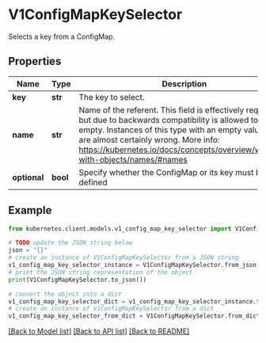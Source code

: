# V1ConfigMapKeySelector

Selects a key from a ConfigMap.

## Properties

Name | Type | Description | Notes
------------ | ------------- | ------------- | -------------
**key** | **str** | The key to select. | 
**name** | **str** | Name of the referent. This field is effectively required, but due to backwards compatibility is allowed to be empty. Instances of this type with an empty value here are almost certainly wrong. More info: https://kubernetes.io/docs/concepts/overview/working-with-objects/names/#names | [optional] 
**optional** | **bool** | Specify whether the ConfigMap or its key must be defined | [optional] 

## Example

```python
from kubernetes.client.models.v1_config_map_key_selector import V1ConfigMapKeySelector

# TODO update the JSON string below
json = "{}"
# create an instance of V1ConfigMapKeySelector from a JSON string
v1_config_map_key_selector_instance = V1ConfigMapKeySelector.from_json(json)
# print the JSON string representation of the object
print(V1ConfigMapKeySelector.to_json())

# convert the object into a dict
v1_config_map_key_selector_dict = v1_config_map_key_selector_instance.to_dict()
# create an instance of V1ConfigMapKeySelector from a dict
v1_config_map_key_selector_from_dict = V1ConfigMapKeySelector.from_dict(v1_config_map_key_selector_dict)
```
[[Back to Model list]](../README.md#documentation-for-models) [[Back to API list]](../README.md#documentation-for-api-endpoints) [[Back to README]](../README.md)


